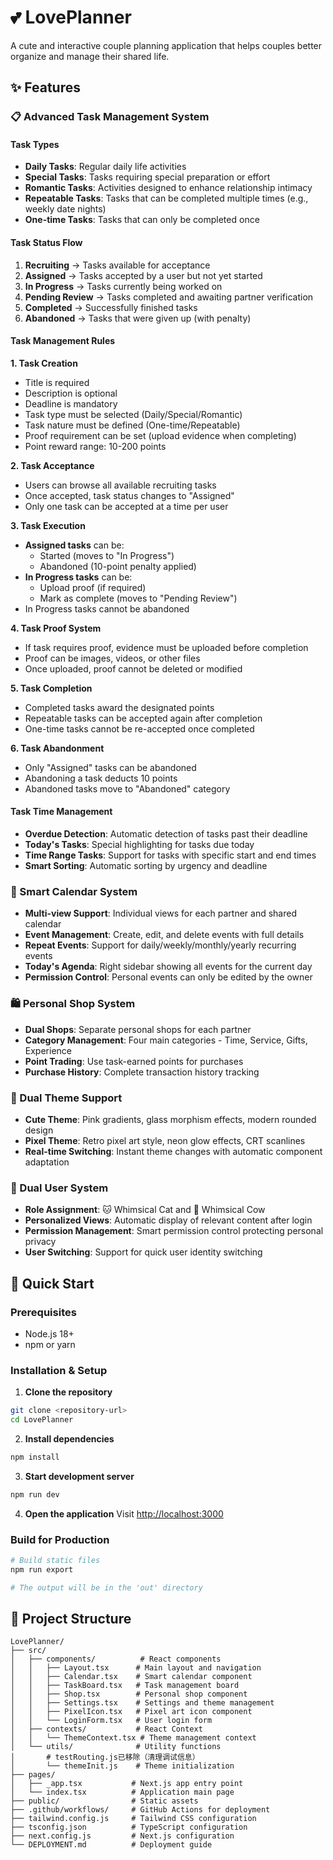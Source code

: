 # 💕 LovePlanner

A cute and interactive couple planning application that helps couples better organize and manage their shared life.

## ✨ Features

### 📋 Advanced Task Management System

#### Task Types
- **Daily Tasks**: Regular daily life activities
- **Special Tasks**: Tasks requiring special preparation or effort
- **Romantic Tasks**: Activities designed to enhance relationship intimacy
- **Repeatable Tasks**: Tasks that can be completed multiple times (e.g., weekly date nights)
- **One-time Tasks**: Tasks that can only be completed once

#### Task Status Flow
1. **Recruiting** → Tasks available for acceptance
2. **Assigned** → Tasks accepted by a user but not yet started
3. **In Progress** → Tasks currently being worked on
4. **Pending Review** → Tasks completed and awaiting partner verification
5. **Completed** → Successfully finished tasks
6. **Abandoned** → Tasks that were given up (with penalty)

#### Task Management Rules

**1. Task Creation**
- Title is required
- Description is optional
- Deadline is mandatory
- Task type must be selected (Daily/Special/Romantic)
- Task nature must be defined (One-time/Repeatable)
- Proof requirement can be set (upload evidence when completing)
- Point reward range: 10-200 points

**2. Task Acceptance**
- Users can browse all available recruiting tasks
- Once accepted, task status changes to "Assigned"
- Only one task can be accepted at a time per user

**3. Task Execution**
- **Assigned tasks** can be:
  - Started (moves to "In Progress")
  - Abandoned (10-point penalty applied)
- **In Progress tasks** can be:
  - Upload proof (if required)
  - Mark as complete (moves to "Pending Review")
- In Progress tasks cannot be abandoned

**4. Task Proof System**
- If task requires proof, evidence must be uploaded before completion
- Proof can be images, videos, or other files
- Once uploaded, proof cannot be deleted or modified

**5. Task Completion**
- Completed tasks award the designated points
- Repeatable tasks can be accepted again after completion
- One-time tasks cannot be re-accepted once completed

**6. Task Abandonment**
- Only "Assigned" tasks can be abandoned
- Abandoning a task deducts 10 points
- Abandoned tasks move to "Abandoned" category

#### Task Time Management
- **Overdue Detection**: Automatic detection of tasks past their deadline
- **Today's Tasks**: Special highlighting for tasks due today
- **Time Range Tasks**: Support for tasks with specific start and end times
- **Smart Sorting**: Automatic sorting by urgency and deadline

### 📅 Smart Calendar System
- **Multi-view Support**: Individual views for each partner and shared calendar
- **Event Management**: Create, edit, and delete events with full details
- **Repeat Events**: Support for daily/weekly/monthly/yearly recurring events
- **Today's Agenda**: Right sidebar showing all events for the current day
- **Permission Control**: Personal events can only be edited by the owner

### 🛍️ Personal Shop System
- **Dual Shops**: Separate personal shops for each partner
- **Category Management**: Four main categories - Time, Service, Gifts, Experience
- **Point Trading**: Use task-earned points for purchases
- **Purchase History**: Complete transaction history tracking

### 🎨 Dual Theme Support
- **Cute Theme**: Pink gradients, glass morphism effects, modern rounded design
- **Pixel Theme**: Retro pixel art style, neon glow effects, CRT scanlines
- **Real-time Switching**: Instant theme changes with automatic component adaptation

### 👥 Dual User System
- **Role Assignment**: 🐱 Whimsical Cat and 🐄 Whimsical Cow
- **Personalized Views**: Automatic display of relevant content after login
- **Permission Management**: Smart permission control protecting personal privacy
- **User Switching**: Support for quick user identity switching

## 🚀 Quick Start

### Prerequisites
- Node.js 18+ 
- npm or yarn

### Installation & Setup

1. **Clone the repository**
```bash
git clone <repository-url>
cd LovePlanner
```

2. **Install dependencies**
```bash
npm install
```

3. **Start development server**
```bash
npm run dev
```

4. **Open the application**
Visit [http://localhost:3000](http://localhost:3000)

### Build for Production

```bash
# Build static files
npm run export

# The output will be in the 'out' directory
```

## 📁 Project Structure

```
LovePlanner/
├── src/
│   ├── components/          # React components
│   │   ├── Layout.tsx      # Main layout and navigation
│   │   ├── Calendar.tsx    # Smart calendar component
│   │   ├── TaskBoard.tsx   # Task management board
│   │   ├── Shop.tsx        # Personal shop component
│   │   ├── Settings.tsx    # Settings and theme management
│   │   ├── PixelIcon.tsx   # Pixel art icon component
│   │   └── LoginForm.tsx   # User login form
│   ├── contexts/           # React Context
│   │   └── ThemeContext.tsx # Theme management context
│   └── utils/              # Utility functions
│       # testRouting.js已移除（清理调试信息）
│       └── themeInit.js    # Theme initialization
├── pages/
│   ├── _app.tsx           # Next.js app entry point
│   └── index.tsx          # Application main page
├── public/                # Static assets
├── .github/workflows/     # GitHub Actions for deployment
├── tailwind.config.js     # Tailwind CSS configuration
├── tsconfig.json          # TypeScript configuration
├── next.config.js         # Next.js configuration
└── DEPLOYMENT.md          # Deployment guide
``` 